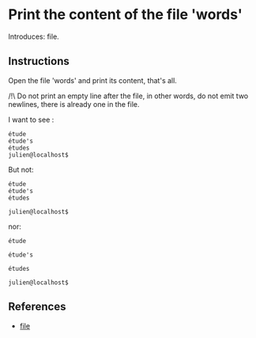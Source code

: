 # Print the content of the file 'words'

Introduces: file.

## Instructions
Open the file 'words' and print its content, that's all.

/!\ Do not print an empty line after the file, in other words, do not
emit two newlines, there is already one in the file.

I want to see :
```
étude
étude's
études
julien@localhost$
```

But not:
```
étude
étude's
études

julien@localhost$
```

nor:
```
étude

étude's

études

julien@localhost$
```

## References
 - [file](https://docs.python.org/3.3/tutorial/inputoutput.html#reading-and-writing-files)
